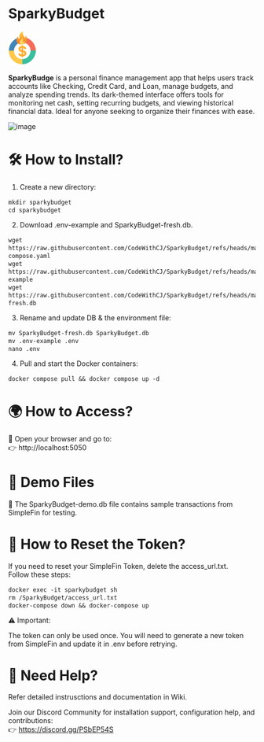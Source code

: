 # SparkyBudget
<img src="SparkyBudget.png" alt="Logo" width="60">  

**SparkyBudge** is a personal finance management app that helps users track accounts like Checking, Credit Card, and Loan, manage budgets, and analyze spending trends. Its dark-themed interface offers tools for monitoring net cash, setting recurring budgets, and viewing historical financial data. Ideal for anyone seeking to organize their finances with ease.

![image](https://github.com/user-attachments/assets/05cd8d45-2d55-4520-abee-cc2eda49557a)


# 🛠 How to Install?  
1. Create a new directory:  
```
mkdir sparkybudget
cd sparkybudget
```  
2. Download .env-example and SparkyBudget-fresh.db.
```
wget https://raw.githubusercontent.com/CodeWithCJ/SparkyBudget/refs/heads/main/docker-compose.yaml  
wget https://raw.githubusercontent.com/CodeWithCJ/SparkyBudget/refs/heads/main/.env-example  
wget https://raw.githubusercontent.com/CodeWithCJ/SparkyBudget/refs/heads/main/SparkyBudget-fresh.db  
```  
3. Rename and update DB & the environment file:  
```
mv SparkyBudget-fresh.db SparkyBudget.db
mv .env-example .env
nano .env
```    
4. Pull and start the Docker containers:  
```
docker compose pull && docker compose up -d
```    


# 🌍 How to Access?  
📍 Open your browser and go to:  
👉 http://localhost:5050  


# 📂 Demo Files  
📌 The SparkyBudget-demo.db file contains sample transactions from SimpleFin for testing.  


# 🔄 How to Reset the Token?  
If you need to reset your SimpleFin Token, delete the access_url.txt.  
Follow these steps:  

```
docker exec -it sparkybudget sh  
rm /SparkyBudget/access_url.txt  
docker-compose down && docker-compose up  
```


⚠️ Important:  

The token can only be used once.  You will need to generate a new token from SimpleFin and update it in .env before retrying.  


# 💬 Need Help?  
Refer detailed instrusctions and documentation in Wiki.  

Join our Discord Community for installation support, configuration help, and contributions:  
👉 https://discord.gg/PSbEP54S  



